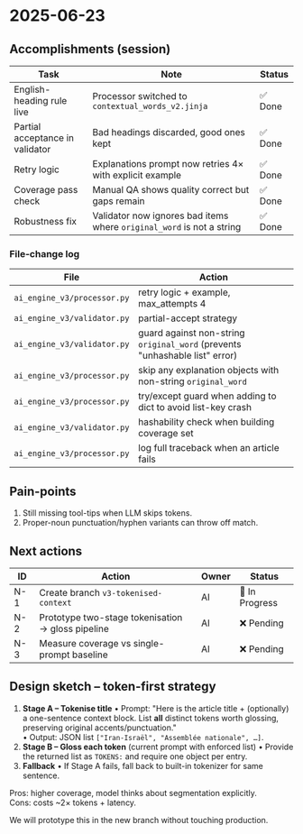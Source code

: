 # 2025-06-23

## Accomplishments (session)

| Task | Note | Status |
|------|------|--------|
| English-heading rule live | Processor switched to `contextual_words_v2.jinja` | ✅ Done |
| Partial acceptance in validator | Bad headings discarded, good ones kept | ✅ Done |
| Retry logic | Explanations prompt now retries 4× with explicit example | ✅ Done |
| Coverage pass check | Manual QA shows quality correct but gaps remain | ✅ Done |
| Robustness fix | Validator now ignores bad items where `original_word` is not a string | ✅ Done |

### File-change log
| File | Action |
|------|--------|
| `ai_engine_v3/processor.py` | retry logic + example, max_attempts 4 |
| `ai_engine_v3/validator.py` | partial-accept strategy |
| `ai_engine_v3/validator.py` | guard against non-string `original_word` (prevents "unhashable list" error) |
| `ai_engine_v3/processor.py` | skip any explanation objects with non-string `original_word` |
| `ai_engine_v3/processor.py` | try/except guard when adding to dict to avoid list-key crash |
| `ai_engine_v3/validator.py` | hashability check when building coverage set |
| `ai_engine_v3/processor.py` | log full traceback when an article fails |

## Pain-points
1. Still missing tool-tips when LLM skips tokens.
2. Proper-noun punctuation/hyphen variants can throw off match.

## Next actions
| ID | Action | Owner | Status |
|----|--------|-------|--------|
| N-1 | Create branch `v3-tokenised-context` | AI | 🚧 In Progress |
| N-2 | Prototype two-stage tokenisation → gloss pipeline | AI | ❌ Pending |
| N-3 | Measure coverage vs single-prompt baseline | AI | ❌ Pending |

## Design sketch – token-first strategy

1. **Stage A – Tokenise title**
   • Prompt: "Here is the article title + (optionally) a one-sentence context block. List **all** distinct tokens worth glossing, preserving original accents/punctuation."  
   • Output: JSON list `["Iran-Israël", "Assemblée nationale", …]`.
2. **Stage B – Gloss each token** (current prompt with enforced list)
   • Provide the returned list as `TOKENS:` and require one object per entry.
3. **Fallback**
   • If Stage A fails, fall back to built-in tokenizer for same sentence.

Pros: higher coverage, model thinks about segmentation explicitly.  
Cons: costs ~2× tokens + latency.

We will prototype this in the new branch without touching production. 